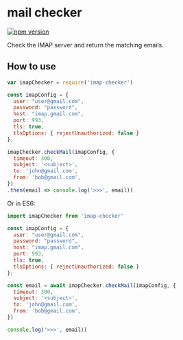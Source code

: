 # mail checker
[![npm version](https://badge.fury.io/js/imap-checker.svg)](https://badge.fury.io/js/imap-checker)

Check the IMAP server and return the matching emails.

## How to use

```javascript
var imapChecker = require('imap-checker')

const imapConfig = {
  user: "user@gmail.com",
  password: "password",
  host: "imap.gmail.com",
  port: 993,
  tls: true,
  tlsOptions: { rejectUnauthorized: false }
};

imapChecker.checkMail(imapConfig, {
  timeout: 300,
  subject: '<subject>',
  to: 'john@gmail.com',
  from: 'bob@gmail.com',
})
.then(email => console.log('>>>', email))
```

Or in ES6:
```javascript
import imapChecker from 'imap-checker'

const imapConfig = {
  user: "user@gmail.com",
  password: "password",
  host: "imap.gmail.com",
  port: 993,
  tls: true,
  tlsOptions: { rejectUnauthorized: false }
};

const email = await imapChecker.checkMail(imapConfig, {
  timeout: 300,
  subject: '<subject>',
  to: 'john@gmail.com',
  from: 'bob@gmail.com',
})

console.log('>>>', email))
```
